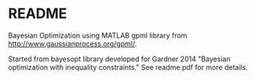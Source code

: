 # README #

Bayesian Optimization using MATLAB gpml library from http://www.gaussianprocess.org/gpml/.

Started from bayesopt library developed for Gardner 2014 "Bayesian optimization with inequality constraints."
See readme.pdf for more details. 
